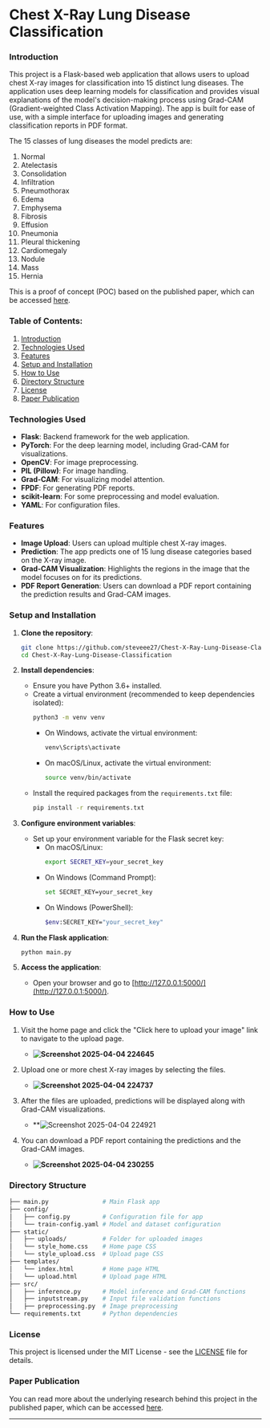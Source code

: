 # Chest X-Ray Lung Disease Classification

### Introduction
This project is a Flask-based web application that allows users to upload chest X-ray images for classification into 15 distinct lung diseases. The application uses deep learning models for classification and provides visual explanations of the model's decision-making process using Grad-CAM (Gradient-weighted Class Activation Mapping). The app is built for ease of use, with a simple interface for uploading images and generating classification reports in PDF format.

The 15 classes of lung diseases the model predicts are:
1. Normal
2. Atelectasis
3. Consolidation
4. Infiltration
5. Pneumothorax
6. Edema
7. Emphysema
8. Fibrosis
9. Effusion
10. Pneumonia
11. Pleural thickening
12. Cardiomegaly
13. Nodule
14. Mass
15. Hernia

This is a proof of concept (POC) based on the published paper, which can be accessed [here](https://www.scik.org/index.php/cmbn/article/view/9048).

### Table of Contents:
1. [Introduction](#introduction)
2. [Technologies Used](#technologies-used)
3. [Features](#features)
4. [Setup and Installation](#setup-and-installation)
5. [How to Use](#how-to-use)
6. [Directory Structure](#directory-structure)
7. [License](#license)
8. [Paper Publication](#paper-publication)

### Technologies Used
- **Flask**: Backend framework for the web application.
- **PyTorch**: For the deep learning model, including Grad-CAM for visualizations.
- **OpenCV**: For image preprocessing.
- **PIL (Pillow)**: For image handling.
- **Grad-CAM**: For visualizing model attention.
- **FPDF**: For generating PDF reports.
- **scikit-learn**: For some preprocessing and model evaluation.
- **YAML**: For configuration files.

### Features
- **Image Upload**: Users can upload multiple chest X-ray images.
- **Prediction**: The app predicts one of 15 lung disease categories based on the X-ray image.
- **Grad-CAM Visualization**: Highlights the regions in the image that the model focuses on for its predictions.
- **PDF Report Generation**: Users can download a PDF report containing the prediction results and Grad-CAM images.

### Setup and Installation
1. **Clone the repository**:
   ```bash
   git clone https://github.com/steveee27/Chest-X-Ray-Lung-Disease-Classification.git
   cd Chest-X-Ray-Lung-Disease-Classification
   ```

2. **Install dependencies**:
   - Ensure you have Python 3.6+ installed.
   - Create a virtual environment (recommended to keep dependencies isolated):
     ```bash
     python3 -m venv venv
     ```
     - On Windows, activate the virtual environment:
       ```bash
       venv\Scripts\activate
       ```
     - On macOS/Linux, activate the virtual environment:
       ```bash
       source venv/bin/activate
       ```
   - Install the required packages from the `requirements.txt` file:
     ```bash
     pip install -r requirements.txt
     ```

3. **Configure environment variables**:
   - Set up your environment variable for the Flask secret key:
     - On macOS/Linux:
       ```bash
       export SECRET_KEY=your_secret_key
       ```
     - On Windows (Command Prompt):
       ```bash
       set SECRET_KEY=your_secret_key
       ```
     - On Windows (PowerShell):
       ```bash
       $env:SECRET_KEY="your_secret_key"
       ```

4. **Run the Flask application**:
   ```bash
   python main.py
   ```

5. **Access the application**:
   - Open your browser and go to [http://127.0.0.1:5000/](http://127.0.0.1:5000/).


### How to Use
1. Visit the home page and click the "Click here to upload your image" link to navigate to the upload page.
   - **![Screenshot 2025-04-04 224645](https://github.com/user-attachments/assets/0e7e85d5-4868-4146-ac49-452af9d7f26a)** 

2. Upload one or more chest X-ray images by selecting the files.
   - **![Screenshot 2025-04-04 224737](https://github.com/user-attachments/assets/69d5a12c-58ed-4d75-80b8-bc09bc966093)**
     
3. After the files are uploaded, predictions will be displayed along with Grad-CAM visualizations.
   - **![Screenshot 2025-04-04 224921](https://github.com/user-attachments/assets/f4bd853a-590e-4234-950b-d568c1d5aa52)
     
4. You can download a PDF report containing the predictions and the Grad-CAM images.
   - **![Screenshot 2025-04-04 230255](https://github.com/user-attachments/assets/92af1848-9f90-4a7c-8463-8eb933d1484c)**
     
### Directory Structure
```bash
├── main.py               # Main Flask app
├── config/
│   ├── config.py         # Configuration file for app
│   └── train-config.yaml # Model and dataset configuration
├── static/
│   ├── uploads/          # Folder for uploaded images
│   └── style_home.css    # Home page CSS
│   └── style_upload.css  # Upload page CSS
├── templates/
│   └── index.html        # Home page HTML
│   └── upload.html       # Upload page HTML
├── src/
│   ├── inference.py      # Model inference and Grad-CAM functions
│   ├── inputstream.py    # Input file validation functions
│   ├── preprocessing.py  # Image preprocessing
└── requirements.txt      # Python dependencies
```

### License
This project is licensed under the MIT License - see the [LICENSE](LICENSE) file for details.

### Paper Publication
You can read more about the underlying research behind this project in the published paper, which can be accessed [here](https://www.scik.org/index.php/cmbn/article/view/9048).

---
